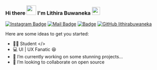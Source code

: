 <h3 align="left">Hi there <img src="https://media.giphy.com/media/mGcNjsfWAjY5AEZNw6/giphy.gif" width="30"> I'm Lithira Buwaneka  <img src="https://raw.githubusercontent.com/MartinHeinz/MartinHeinz/master/wave.gif" width="25px"></h3>

[![Instagram Badge](https://img.shields.io/badge/-@lithira.buwaneka-e84393?style=flat&labelColor=e84393&logo=instagram&logoColor=white)](https://instagram.com/lithira.buwaneka)
 [![Mail Badge](https://img.shields.io/badge/-lithirabuwaneka-c0392b?style=flat&labelColor=c0392b&logo=gmail&logoColor=white)](mailto:lithirabuwaneka11@gmail.com)
  [![Badge](https://img.shields.io/badge/-lithirabuwaneka.tk-cfg59?style=flat&labelColor=cfg59&logo=logoColor=white)](https://lithirabuwaneka.tk)
  [![GitHub lithirabuwaneka](https://img.shields.io/github/followers/LithiraBuwaneka?label=follow&style=social)](https://github.com/LithiraBuwaneka)
  

Here are some ideas to get you started:

- 👨‍💻 Student </>
 - 💻 UI | UX Fanatic 😆
- 🔭 I’m currently working on some stunning projects...
- 👯 I’m looking to collaborate on open source




  

  
